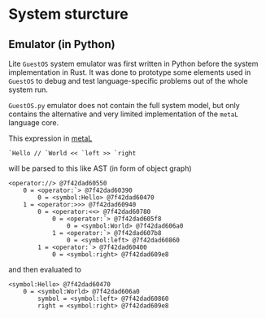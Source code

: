 # System sturcture

## Emulator (in Python)

Lite `GuestOS` system emulator was first written in Python before the system
implementation in Rust. It was done to prototype some elements used in `GuestOS`
to debug and test language-specific problems out of the whole system run.

`GuestOS.py` emulator does not contain the full system model, but only contains
the alternative and very limited implementation of the `metaL` language core.

This expression in [metaL](metaL.md)
```
`Hello // `World << `left >> `right
```
will be parsed to this like AST (in form of object graph)
```
<operator://> @7f42dad60550
	0 = <operator:`> @7f42dad60390
		0 = <symbol:Hello> @7f42dad60470
	1 = <operator:>>> @7f42dad60940
		0 = <operator:<<> @7f42dad60780
			0 = <operator:`> @7f42dad605f8
				0 = <symbol:World> @7f42dad606a0
			1 = <operator:`> @7f42dad607b8
				0 = <symbol:left> @7f42dad60860
		1 = <operator:`> @7f42dad60400
			0 = <symbol:right> @7f42dad609e8
```
and then evaluated to
```
<symbol:Hello> @7f42dad60470
	0 = <symbol:World> @7f42dad606a0
		symbol = <symbol:left> @7f42dad60860
		right = <symbol:right> @7f42dad609e8
```
